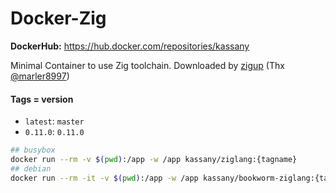 # Docker-Zig

**DockerHub:** https://hub.docker.com/repositories/kassany

Minimal Container to use Zig toolchain. Downloaded by [zigup](https://github.com/marler8997/zigup) (Thx [@marler8997](https://github.com/marler8997))

#### Tags = version

- `latest`: `master`
- `0.11.0`: `0.11.0`

```bash
## busybox
docker run --rm -v $(pwd):/app -w /app kassany/ziglang:{tagname}
## debian
docker run --rm -it -v $(pwd):/app -w /app kassany/bookworm-ziglang:{tagname} bash
```

